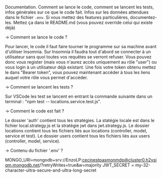 Documentation. Comment se lance le code, comment se lancent les tests, infos générales sur ce que le code fait. Infos sur les données attendues dans le fichier `.env`. Si vous mettez des features particulières, documentez-les. Mettez ça dans le README.md (vous pouvez override celui qui existe déjà)

-> Comment se lance le code ?

Pour lancer, le code il faut faire tourner le programme sur sa machine avant d'utiliser Insomnia. Sur Insomnia il faudra tout d'abord se connecter à un utilisateur sans quoi toutes vos requêtes se verront refuser.
Vous pouvez donc vous register (mais vous n'aurez accès uniquement au rôle "user") ou vous login à un utilisateur déjà existant.
Une fois votre token obtenu mettez le dans "Bearer token", vous pouvez maintenant accéder à tous les liens auquel votre rôle vous permet d'accéder.

-> Comment se lancent les tests ?

Sur VSCode les test se lancent en entrant la commande suivante dans un terminal : "npm test -- locations.service.test.js".

-> Comment le code est fait ?

Le dossier 'auth' contient tous les stratégies. La statégie locale est dans le fichier local.strategy.js et la stratégie jwt dans jwt.strategy.js.
Le dossier locations contient tous les fichiers liés aux locations (controller, model, service et test).
Le dossier users contient tous les fichiers liés aux users (controller, model, service).

-> Contenu du fichier '.env' ?

MONGO_URI=mongodb+srv://EnzoLP:cecinestpasmonmdp@cluster0.h2ysiqm.mongodb.net/?retryWrites=true&w=majority
JWT_SECRET = my-32-character-ultra-secure-and-ultra-long-secret